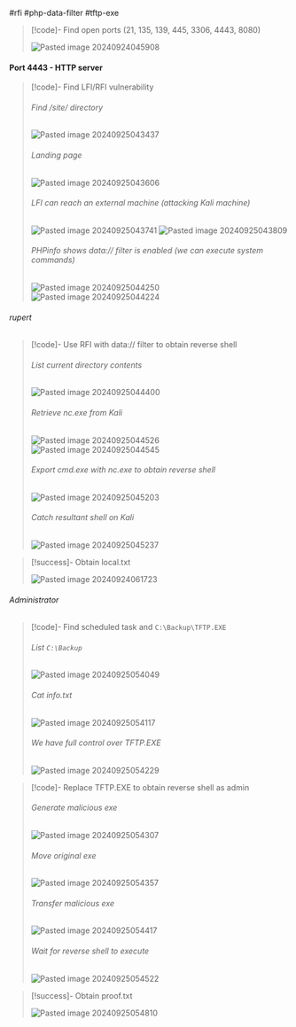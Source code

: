 #rfi #php-data-filter #tftp-exe

>[!code]- Find open ports (21, 135, 139, 445, 3306, 4443, 8080)
>
>![Pasted image 20240924045908](Images/Pasted%20image%2020240924045908.png)
#### Port 4443 - HTTP server

>[!code]- Find LFI/RFI vulnerability
>###### Find /site/ directory
>![Pasted image 20240925043437](Images/Pasted%20image%2020240925043437.png)
>###### Landing page
>![Pasted image 20240925043606](Images/Pasted%20image%2020240925043606.png)
>###### LFI can reach an external machine (attacking Kali machine)
>![Pasted image 20240925043741](Images/Pasted%20image%2020240925043741.png)
>![Pasted image 20240925043809](Images/Pasted%20image%2020240925043809.png)
>###### PHPinfo shows data:// filter is enabled (we can execute system commands)
>![Pasted image 20240925044250](Images/Pasted%20image%2020240925044250.png)
>![Pasted image 20240925044224](Images/Pasted%20image%2020240925044224.png)
###### rupert

>[!code]- Use RFI with data:// filter to obtain reverse shell
>###### List current directory contents
>![Pasted image 20240925044400](Images/Pasted%20image%2020240925044400.png)
>###### Retrieve nc.exe from Kali
>![Pasted image 20240925044526](Images/Pasted%20image%2020240925044526.png)
>![Pasted image 20240925044545](Images/Pasted%20image%2020240925044545.png)
>###### Export cmd.exe with nc.exe to obtain reverse shell
>![Pasted image 20240925045203](Images/Pasted%20image%2020240925045203.png)
>###### Catch resultant shell on Kali
>![Pasted image 20240925045237](Images/Pasted%20image%2020240925045237.png)

>[!success]- Obtain local.txt
>
>![Pasted image 20240924061723](Images/Pasted%20image%2020240924061723.png)
###### Administrator

>[!code]- Find scheduled task and `C:\Backup\TFTP.EXE`
>###### List `C:\Backup`
>![Pasted image 20240925054049](Images/Pasted%20image%2020240925054049.png)
>###### Cat info.txt
>![Pasted image 20240925054117](Images/Pasted%20image%2020240925054117.png)
>###### We have full control over TFTP.EXE
>![Pasted image 20240925054229](Images/Pasted%20image%2020240925054229.png)

>[!code]- Replace TFTP.EXE to obtain reverse shell as admin
>###### Generate malicious exe
>![Pasted image 20240925054307](Images/Pasted%20image%2020240925054307.png)
>###### Move original exe
>![Pasted image 20240925054357](Images/Pasted%20image%2020240925054357.png)
>###### Transfer malicious exe
>![Pasted image 20240925054417](Images/Pasted%20image%2020240925054417.png)
>###### Wait for reverse shell to execute
>![Pasted image 20240925054522](Images/Pasted%20image%2020240925054522.png)

>[!success]- Obtain proof.txt
>
>![Pasted image 20240925054810](Images/Pasted%20image%2020240925054810.png)

